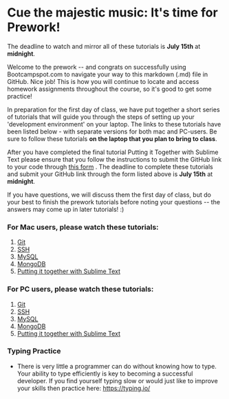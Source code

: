 # Cue the majestic music: It's time for Prework!

The deadline to watch and mirror all of these tutorials is **July 15th** at **midnight**.

Welcome to the prework -- and congrats on successfully using Bootcampspot.com to navigate your way to this markdown (.md) file in GitHub. Nice job! This is how you will continue to locate and access homework assignments throughout the course, so it's good to get some practice! 

In preparation for the first day of class, we have put together a short series of tutorials that will guide you through the steps of setting up your 'development environment' on your laptop. The links to these tutorials have been listed below - with separate versions for both mac and PC-users. Be sure to follow these tutorials **on the laptop that you plan to bring to class**. 

After you have completed the final tutorial Putting it Together with Sublime Text please ensure that you follow the instructions to submit the GitHub link to your code through [this form](
http://www.surveygizmo.com/s3/2686582/The-Coding-Boot-Camp-at-UT-Austin-Prework) . The deadline to complete these tutorials and submit your GitHub link through the form listed above is **July 15th** at **midnight**. 

If you have questions, we will discuss them the first day of class, but do your best to finish the prework tutorials before noting your questions -- the answers may come up in later tutorials! :) 

### For Mac users, please watch these tutorials: 
1. [Git](https://www.youtube.com/watch?v=VWJ06mwIU8U&index=1&list=PLgJ8UgkiorCm9AnIbnsjpgaaVeSgnZN2g)
1. [SSH](https://www.youtube.com/watch?v=oqroKRi_o0I&index=4&list=PLgJ8UgkiorCm9AnIbnsjpgaaVeSgnZN2g)
1. [MySQL](https://www.youtube.com/watch?v=RT0as3ots8w&index=3&list=PLgJ8UgkiorCm9AnIbnsjpgaaVeSgnZN2g)
1. [MongoDB](https://www.youtube.com/watch?v=qSYiD2tADuY&index=2&list=PLgJ8UgkiorCm9AnIbnsjpgaaVeSgnZN2g)
1. [Putting it together with Sublime Text](https://www.youtube.com/watch?v=UcGCzxnl5Kk&index=5&list=PLgJ8UgkiorCm9AnIbnsjpgaaVeSgnZN2g)

### For PC users, please watch these tutorials: 
1. [Git](https://www.youtube.com/watch?v=8JZWpHxAwUg&index=1&list=PLgJ8UgkiorCmQSmxLANp3tMa_MbJ7PMR3)
1. [SSH](https://www.youtube.com/watch?v=Ee-5THbjUjU&index=4&list=PLgJ8UgkiorCmQSmxLANp3tMa_MbJ7PMR3)
1. [MySQL](https://www.youtube.com/watch?v=SKR7QBp1w6c&index=3&list=PLgJ8UgkiorCmQSmxLANp3tMa_MbJ7PMR3)
1. [MongoDB](https://www.youtube.com/watch?v=OSRfEMPn_pg&index=2&list=PLgJ8UgkiorCmQSmxLANp3tMa_MbJ7PMR3)
1. [Putting it together with Sublime Text](https://www.youtube.com/watch?v=vOwWu2PpJuo&index=5&list=PLgJ8UgkiorCmQSmxLANp3tMa_MbJ7PMR3)

### Typing Practice

* There is very little a programmer can do without knowing how to type. Your ability to type efficiently is key to becoming a successful developer. If you find yourself typing slow or would just like to improve your skills then practice here: https://typing.io/


